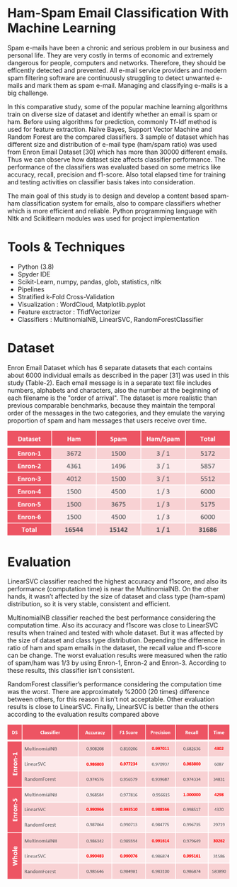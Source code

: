 # Ham-Spam Email Classification With Machine Learning

Spam e-mails have been a chronic and serious problem in our business and personal life. They are very costly in terms of economic and extremely dangerous for people, computers and networks. Therefore, they should be efficently detected and prevented. All e-mail service providers and modern spam filtering software are continuously struggling to detect unwanted e-mails and mark them as spam e-mail. Managing and classifying e-mails is a big challenge.

In this comparative study, some of the popular machine learning algorithms train on diverse size of dataset and identify whether an email is spam or ham. Before using algorithms for prediction, commonly Tf-Idf method is used for feature extraction. Naïve Bayes, Support Vector Machine and Random Forest are the compared classifiers. 3 sample of dataset which has different size and distribution of e-mail type (ham/spam ratio) was used from Enron Email Dataset [30] which has more than 30000 different emails.  Thus we can observe how dataset size affects classifier performance. The performance of the classifiers was evaluated based on some metrics like accuracy, recall, precision and f1-score. Also total elapsed time for training and testing activities on classifier basis takes into consideration. 

The main goal of this study is to design and develop a content based spam-ham classification system for emails, also to compare classifiers whether which is more efficient and reliable. Python programming language with Nltk and Scikitlearn modules was used for project implementation

# Tools & Techniques
* Python (3.8)
* Spyder IDE
* Scikit-Learn, numpy, pandas, glob, statistics, nltk
* Pipelines
* Stratified k-Fold Cross-Validation
* Visualization : WordCloud, Matplotlib.pyplot
* Feature exctractor : TfidfVectorizer
* Classifiers : MultinomialNB, LinearSVC, RandomForestClassifier

# Dataset
Enron Email Dataset which has 6 separate datasets that each contains about 6000 individual emails as described in the paper [31] was used in this study (Table-2). Each email message is in a separate text file includes numbers, alphabets and characters, also the number at the beginning of each filename is the "order of arrival". The dataset is more realistic than previous comparable benchmarks, because they maintain the temporal order of the messages in the two categories, and they emulate the varying proportion of spam and ham messages that users receive over time.

![Enron_Dataset](https://github.com/MuhammetEmek/ham_spam_classification/blob/main/enron_dataset.png)

# Evaluation
LinearSVC classifier reached the highest accuracy and f1score, and also its performance (computation time) is near the MultinomialNB. On the other hands, it wasn’t affected by the size of dataset and class type (ham-spam) distribution, so it is very stable, consistent and efficient. 

MultinomialNB classifier reached the best performance considering the computation time. Also its accuracy and f1score was close to LinearSVC results when trained and tested with whole dataset. But it was affected by the size of dataset and class type distribution. Depending the difference in ratio of ham and spam emails in the dataset, the recall value and f1-score can be change. The worst evaluation results were measured when the ratio of spam/ham was 1/3 by using Enron-1, Enron-2 and Enron-3. According to these results, this classifier isn’t consistent. 

RandomForest classifier’s performance considering the computation time was the worst. There are approximately %2000 (20 times) difference between others, for this reason it isn’t not acceptable. Other evaluation results is close to LinearSVC. Finally, LinearSVC is better than the others according to the evaluation results compared above

![Evaluation_Results](https://github.com/MuhammetEmek/ham_spam_classification/blob/main/evalution_result.PNG)
